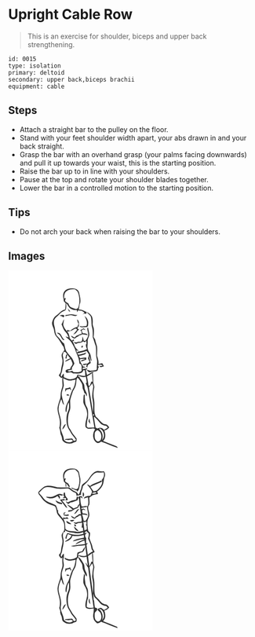 # Upright Cable Row
> This is an exercise for shoulder, biceps and upper back strengthening.

``` 
id: 0015 
type: isolation 
primary: deltoid 
secondary: upper back,biceps brachii 
equipment: cable 
``` 

## Steps

 - Attach a straight bar to the pulley on the floor.
 - Stand with your feet shoulder width apart, your abs drawn in and your back straight.
 - Grasp the bar with an overhand grasp (your palms facing downwards) and pull it up towards your waist, this is the starting position.
 - Raise the bar up to in line with your shoulders.
 - Pause at the top and rotate your shoulder blades together.
 - Lower the bar in a controlled motion to the starting position.

## Tips

 - Do not arch your back when raising the bar to your shoulders.

## Images

<svg width="221pt" height="275pt" viewBox="0 0 221 275" xmlns="http://www.w3.org/2000/svg"><g fill="#FFF"><path d="M0 0h221v275H0V0m85.82 31.9c-3.25 4.38-1.29 9.97-.8 14.89.92 1.04 1.84 2.09 2.76 3.14-.12 3.15-.29 6.3-.68 9.43-6.04.84-9.31 6.44-14.06 9.56-3.38 2.37-4.95 6.42-5.94 10.27-.79 4.61 2.79 8.38 3.1 12.85.47 3.51 1.6 7.06 4.18 9.62 4.31 4.33 6.49 10.2 10.32 14.88.39 1.6.79 3.19 1.2 4.79-1.36 2.16-2.99 4.18-4.03 6.52-.72 2.73.56 5.43.94 8.12.99 5.64-1.99 10.91-2.1 16.5.01 2.97-1.86 5.33-3.43 7.66 1.69 1.45 3.11 5.25 5.74 3.15-.72 3.92-.14 7.87 0 11.8.07 3.12-1.64 5.89-2.12 8.91-.87 3.66-.7 7.45-1.32 11.13-1.61 4.85-3.51 9.68-4.19 14.79-.31 7.25 3.41 13.92 3.68 21.11.05 3.1-.09 6.24-.94 9.24.7 2.22 1.48 4.45 1.45 6.82.04 2.88 2.05 5.23 2.48 8.03.42 2.15.36 4.84 2.49 6.14 3.53 3.37 8.72 3.44 13.25 2.63 1.71-1.38 3.83-1.88 5.86-2.58 1.51-1.01.77-3.1.91-4.6-1.39-1.74-2.55-3.66-4.08-5.29-3.14-3.16-4.41-7.62-7.24-11.02-2.76-6.47-2.37-13.66-1.16-20.44.59-3.01 2.28-5.69 2.71-8.74.55-4.38-.32-8.77.03-13.15.75-4.75 2.74-9.16 4.1-13.75 1.67-3.17 3.93-6.12 4.47-9.77 1.13-3.67-.01-7.95 2.62-11.1 2.55 2.42 4.36 5.47 6.16 8.46 1.88 2.9.82 6.62 2.22 9.69.83 1.79 1.66 3.6 2.05 5.56.67.44 1.34.87 2.02 1.29l1.02 3.69c2.16-3.18-.44-6.16-1.59-9.07-1.77-3.28-.63-7.34-2.59-10.53-1.88-3.2-3.63-6.55-6.42-9.07l.79-.77c-.66-.26-1.99-.8-2.66-1.06l.43-1.55c3.29 2.5 7.31 3.16 11.28 2.14.54 2.96.97 5.93 1.22 8.93l-1.36.84c.9 3.1 2.86 5.84 3.28 9.09 3.27 19.52 6.4 39.07 9.88 58.56-3.28.17-6.55.39-9.84.36-.64-.61-1.28-1.21-1.92-1.82.37-4.42.4-8.97 1.97-13.18-.04-5.64 1.19-11.9-1.96-16.97-2.52-4.18-2.52-9.27-2.88-14-.31-1.55.73-4.01-.87-4.98-1.47 1.58-.91 3.93-1.24 5.88.06 2.87-.78 5.93.51 8.63 1.76 4.14 4.64 7.91 4.9 12.57 1.46 7.19-2.95 13.87-2.37 21.02-.33 3.14 3.32 4.37 5.84 4.57 2.95.28 6.75-2.06 8.85 1.03-4.51 6.15-4.07 16.63 3.15 20.52 2.84.93 5.03-1.28 7.03-2.89l-.83 1.01c8.6 2.73 16.64 7.06 25.34 9.49-.53-2.32-2.97-2.81-4.83-3.62-5.89-2.25-11.71-4.69-17.58-6.97 4.61-4.03 3.76-10.74 1.95-15.94 2.88-1.08 6.04-2.1 7.41-5.16-.83-1.01-1.68-2-2.56-2.97-1.77-2.19-5.11-1.15-7.23-2.85-4.11-2.82-6.6-7.37-10.63-10.31-3.88-7.67-1.24-16.72-2.6-24.93-1.43-6.33-1.35-13 .18-19.3.58-3.08-1.76-5.77-1.49-8.85.08-4.62-.11-9.26-.89-13.82l1.9-.34a6.04 6.04 0 0 0-2.78-.68c-2.65 1.49-5.17 3.18-7.9 4.51-.63-2.74-1.1-5.51-1.69-8.25l1.98-.61c.01-.4.02-1.2.03-1.61-2.32.49-4.64.91-6.97 1.33-.2-3.15 3.06-2.23 5.08-2.57-.45-.25-1.37-.74-1.83-.98-.61-.07-1.85-.2-2.47-.27-1.59-3.84-5.18-6.83-4.73-11.33 2.52-.28 5.06-.77 7.59-.34-1.56 1.56-6.21 1.1-6.18 3.8 2.91-.12 5.49-1.93 8.22-2.82-.04-1.07-.08-2.15-.1-3.21-3.17.02-6.26.74-9.38 1.12-.76-1.17-1.38-2.41-2.06-3.62 3.32-.49 6.55-1.42 9.73-2.47.69-.9 1.4-1.79 2.12-2.66-3.89 1.75-8.12 2.44-12.23 3.47-.49-.51-1.47-1.52-1.96-2.03 4.85-1.03 9.72-2.05 14.4-3.73 1.18 1.79 2.46 3.51 3.54 5.37-.29 1.96-.89 3.87-1.43 5.78.86 1.8 1.65 3.63 2.35 5.5-1.23.89-2.44 1.79-3.63 2.73-.62-.05-1.87-.14-2.49-.19-1.07.85-4.35-.1-4.13 1.81 1.26.66 2.58.69 3.95.1l.73-.39c1.54-1.18.97 1.32.76 2.06-.91 1.26.53 2.34 1.73 2.1-1.02-3.47 2.71-4.94 4.85-6.62-.53-3.6-2.6-7.04-1.89-10.75.88 2.34 1.21 4.85 1.98 7.21.28.03.84.08 1.12.11-.54-3.44-.83-6.97-2.02-10.26-1.21-2.53-3.08-4.76-3.68-7.56-1.25-3.9.25-7.98-.13-11.96-.27-3.88 2.66-7.13 2.45-10.99-.45-3.28-1.28-6.49-1.92-9.73h-.9c-.92 2.99.89 5.92 1.04 8.91.83 4.28-1.96 7.95-4.08 11.36l-2.73-.48c-.31-2.17-1.04-4.24-1.84-6.27-.24 2.28-.02 4.73-1.08 6.84-1.31 2.2-4.34.59-6.36 1.51-1.97 1.04-4.07.82-6.11.12 1.17 1.07 2.1 2.75 3.88 2.8 1.04-.45 2.06-.94 3.07-1.48 2.67.2 5.3-.35 7.31-2.24.97.4 1.94.82 2.91 1.24.55-.56 1.66-1.7 2.21-2.26.08 1.38.24 4.14.33 5.53l-1.08-.21c.15 1.34.28 2.67.41 4.01.5 1.08.98 2.18 1.45 3.28-4.3 2.54-9.28 3.26-14.13 4.04-.44.54-.87 1.09-1.31 1.64-.3-1.33-.6-2.61-.93-3.92.94.28 2.82.85 3.76 1.14-2.94-2.73-6.02-5.68-6.95-9.74-.88-1.79-1.82-3.55-2.76-5.3.57.03 1.72.1 2.29.14-.06-.7-.19-2.11-.25-2.82-1.04.66-2.05 1.34-3.05 2.05-.86-1.32-1.88-2.51-2.98-3.62-.88-3.42-1.05-7.32-3.83-9.88 2.84-1.01 6-1.2 8.56-2.93 1.57-.95 3.19-2.2 5.15-1.85.32.39.96 1.19 1.28 1.58-1.82 2.62-4.03 4.93-5.87 7.53 1.84-1.14 4.07-2.01 5.23-3.95.97-1.63 2.23-3.06 3.9-3.99-1.06-.53-2.81-.99-2.58-2.54.68-.8 1.3-1.64 1.87-2.52.23-3.51.98-8.1-2.58-10.24.33 2.32 1.06 4.57 2.25 6.6-.53 1.55-1.06 3.09-1.58 4.64-4.18 1-7.87 3.12-11.11 5.92-1.7-.32-3.37-.75-5.01-1.3.15.64.43 1.93.57 2.58-2.94-2.69-5.47-6.04-6.27-10.02.06-2.9.93-5.7 1.13-8.59-1.98 2.14-1.81 5.44-3.89 7.46 1.99 3.87 2.8 8.43 6.01 11.57 2.42 2.33 3.98 5.29 4.88 8.51-1.56-.54-3.14-1.05-4.74-1.43 2.7 2.95 6.3 4.98 8.56 8.33 3.12 4.9 6.05 9.97 7.54 15.63 2.59 5.59 4.9 11.31 5.28 17.53 5.08 1.27 2.73 7.35 3.38 11.11-3.62 2.94-8.33 1.87-12.58 1.86-.62-.72-1.24-1.43-1.86-2.15-2.34.54-5.19 2.57-7.06-.04 2.19-.62 4.45-1.01 6.63-1.65-.06-.65-.2-1.96-.27-2.61 1.31-2.19 2.84-4.25 4.01-6.52-.75-3.03-2.3-5.81-3.79-8.53-2.7-2.96-5.38-5.97-7.7-9.25-2.79-3.68-2.91-8.52-4.21-12.79-4.18-2.82-6.14-7.69-10.03-10.79-4.24-4.14-3.16-10.62-4.84-15.85-1.37-4.33-1.48-9.77 2.14-13.07 2.57-2.12 4.9-4.5 7.19-6.91 2.11-2.25 5.27-2.9 7.79-4.53 1.46-3.28.98-7.04.87-10.52 2.99 2.6 3.78 7.34 7.75 8.8 2.62 1.4 5.6 1.8 8.53 1.79.15.8.44 2.4.58 3.21.48-.97.95-1.94 1.4-2.92 1.74.39 3.5.68 5.29.63 1.43.88 2.87 1.76 4.32 2.61-.84 1.07-1.7 2.13-2.53 3.21.47-.4 1.41-1.21 1.88-1.61.88.1 2.63.32 3.51.43l.36-2.42c2.34 2.02 4.83 3.99 6.5 6.63 1.52 4.61.74 9.61 1.43 14.35 1.97 5.61 1.55 11.63 1.66 17.48 1.64 4.32 2.8 8.8 4.48 13.11 1.4 6.56-.15 13.42 1.59 19.95 1.3 4.22-.03 8.59.08 12.88-.11 1.26.32 2.72-.61 3.78-3.13.69-6.36 1.28-9.55 1.33-1.75-.84-3.62-1.31-5.51-1.66 1.53 1.68 3.34 4.95 6.18 3.68 3.04-1.47 6.62-.19 9.61-1.68 1.94-.85 1.6-3.38 2.33-5.03l.45-.29c.75-1.28-1.02-2.34-1.37-3.53 2.5-.61 5.51-1.79 7.31.73-1.22.14-3.64.44-4.85.59.31.37.92 1.09 1.23 1.45 1.89.44 3.75-.86 5.61-1.12-.78-1.55-1.58-3.09-2.42-4.6-1.94.44-3.87.86-5.8 1.28.62-4.53-1.07-8.7-2.28-12.94.12-4.72.7-9.48-.05-14.18-.6-3.65-2.35-7-2.85-10.68-.76-1.21-1.53-2.41-2.33-3.59.46-4.2.77-8.44.36-12.65-.26-2.66-2.04-5.01-1.72-7.75.13-3.71.37-7.66-1.28-11.11-1.27-2.28-3.2-4.22-5.44-5.58-4.95-1.7-9.22-5.28-14.74-4.94.79-2.5 1.09-5.11 1.4-7.7 2.93-5.73.31-11.95-.65-17.78-.64-3.92-4.65-6.78-8.52-6.71-5.03-.55-10.95.17-14.13 4.59m5.21 25.84c.61 1.5 1.24 3 1.86 4.51.7.14 1.4.27 2.1.41-1.24-1.71-2.58-3.33-3.96-4.92m-3.38 10.22c-.1.39-.29 1.16-.39 1.55 2.59-.33 5.11-1.06 7.71-1.37 3.7-.49 7.71 3.29 10.71-.28-1.95.01-3.9-.11-5.77-.71-4.08-1.2-8.22.19-12.26.81m-9.43 1.14c2.44-.16 4.37 1.12 6.24 2.46.49-1.11 2.38-2.68.5-3.43-2.31-1.03-4.65-.06-6.74.97m38.49.23c2.49 4.67 5.15 9.98 2.9 15.33-3.48.52-7.13 1.08-10.55-.06.11.22.34.67.46.89 3.31 2.28 7.03.48 10.68.7 2.24-.43 1.91-3.37 2.12-5.12.6-4.59-1.95-9.12-5.61-11.74m-6.66 21.53c1.84 1.34 2.46 3.42 2.21 5.63-3.11.46-5.73 2.21-8.57 3.4-.72.86-1.44 1.71-2.16 2.57-1.79-.92-3.49-1.98-5.22-2.99.34 3 3.12 3.82 5.6 4.42 1.36-1.47 2.92-2.77 4.92-3.23.35-.34 1.05-1.03 1.4-1.38 1.84-.39 3.61-1.01 5.24-1.96 2.75.21 5.46.69 8.13 1.37-1.38-3.03-4.78-2.86-7.61-2.94-.54-1.37-1.18-2.7-1.84-4.01l2.55-2.1c1.19.45 2.38.88 3.59 1.29-1-.93-1.94-1.98-3.2-2.56-1.67.86-3.08 2.27-5.04 2.49m-36.38 3.98c2.62 1.49 5.41 3.04 6.6 6 1.46 2.02 2.6 6.2 5.84 4.98-3.39-2.22-4.15-6.39-6.66-9.32-1.41-1.7-3.81-1.45-5.78-1.66m28.68 18.96c.33.19.33.19 0 0m10.12 1.37c-.16.4-.49 1.22-.65 1.63 1.56 3.21 3.89-3.49.65-1.63m10.24 115.1c.92 1.41 1.85 2.83 2.88 4.17-.55-2.88-1.03-5.77-1.36-8.68-.6 1.47-1.06 2.99-1.52 4.51z"/><path d="M89.48 31.38c3.61-2.93 8.42-2.92 12.82-2.78 1.4 1.27 2.91 2.46 4.03 4 3.05 7.85 3.64 16.88.38 24.82-.97.46-1.94.92-2.9 1.38-2.64-.83-5.3-1.64-7.83-2.77-2.3-1.13-3.13-3.74-4.12-5.91-1.68-1.02-3.4-2.02-4.87-3.35-.01-1.68.62-3.28 1.04-4.89l-2.44.64c-.34-4 .19-8.78 3.89-11.14zM84.76 124.11c.68.08 2.02.22 2.69.3.93 1.29 1.9 2.54 2.92 3.76-.4.01-1.2.04-1.6.05-.49 1.94-1.01 3.87-1.36 5.84.42.14 1.26.41 1.68.55.23-2.18.65-4.34 1.55-6.35.98 2.22 2.61 4.01 4.28 5.73-3.14 1.03-6.27 2.57-8.43 5.14 3.32-.45 6.09-2.44 8.89-4.13 1.02 2.03 2.04 4.06 2.73 6.23 1.41 3.63-3.41 5.43-3.14 9.05-2.75.69-6.34.26-7.46 3.51l1.85 2.6c3.26-.81 7.04-2.06 9.72.75 4.22.03 8.78.75 12.79-.99 1.82-.6 2.39-2.55 3.02-4.14.58.06 1.74.17 2.31.22.38 2.88.65 5.77.66 8.68-3.47.19-6.82-.68-10.14-1.58-1.25-.69-1.99-.44-2.23.75-.54 4.08-5.02 5.07-8.39 5.71-4.27 1.06-8.17-1.32-12-2.8-.03-1.9-.08-3.81-.22-5.71-1.76 1.14-2.41 3.19-3.45 4.89-2.91-2.7.68-5.65.85-8.7.46-3.25 1.24-6.42 2.16-9.57.64-4.33.23-8.78-.81-13.03-.66-2.32.58-4.56 1.13-6.76zM120.44 161.66c2.74-1.41 5.31-3.1 7.74-4.99.28 4.32.48 8.65.79 12.97-.49-.01-1.48-.03-1.97-.03-.68 2.17-1.46 4.31-2.34 6.41-.48-.1-1.42-.3-1.89-.39-.6-4.69-1.34-9.35-2.33-13.97z"/><path d="M84.03 164.65c2.98 1.03 5.73 2.78 8.87 3.33 3.47.19 6.85-.82 10.21-1.54-.78 5.19-1.42 10.67-4.52 15.09-2.76 5.16-4.07 10.96-6.03 16.45-1.98 3.79-4.13 7.61-4.7 11.93-.24 2.31-.69 4.91.89 6.87 1.28-5.24.68-11 3.98-15.62.22 3.28.47 6.6.07 9.88-.77 3.37-2.71 6.37-3.24 9.81-.94 5.86-.67 11.95 1.15 17.63 1.03 3.03 3.13 5.52 4.56 8.36 2.11 4.59 6.31 7.73 8.54 12.26-1.18.41-2.37.8-3.56 1.16-.86-1.25-1.46-2.73-2.64-3.72-3.31.24-6.65.3-9.94.64-.28.39-.85 1.17-1.13 1.56l3.03-.36c3.11 1.7 7.24-1.9 9.33 1.84-4.1 3.62-10.68 2.44-13.77-1.89-.27-7.41-6.46-13.89-4.55-21.42 1.44-7.54-1.92-14.8-3.33-22.08-1.13-6.37 1.29-12.63 3.78-18.36 1.51 2.83 1.59 6.63 4.37 8.65-1.32-5.31-3.03-10.54-3.69-15.98.09-4.57 2.31-8.66 3.27-13.03.08-3.85-.71-7.64-.95-11.46m3.44 15.23c-.18 1.81-.36 3.62-.47 5.43.72-1.15 1.41-2.32 2.09-3.48 1.7-.4 3.39-.83 5.06-1.33.74 1.06 1.5 2.1 2.3 3.11-.46-1.88-1.06-3.71-1.68-5.54-2.28 1.13-4.74 1.81-7.3 1.81m1.63 10.09c.88 1.89 3.15.67 4.68.84-.93-1.41-3.69-2.89-4.68-.84m-6.51 52.88c2.99-2.01 4.11-5.49 5.69-8.53-3.63 1.12-4.6 5.36-5.69 8.53zM123.31 178.25c2.16-1.63 3.66-3.87 5.18-6.06.66 1.9 1.76 3.8 1.5 5.9-1.12 6.58-2.32 13.44-.78 20.05 1.33 6.32.24 12.77.34 19.15-1.59-13.09-4.1-26.04-6.24-39.04zM130.2 219.42c1.31.38 1.51 1.12.58 2.22-1.32-.38-1.51-1.12-.58-2.22zM131.03 222.89c3.25 2.76 6.25 5.81 8.84 9.2 2.4 3.21 6.28 4.78 10.17 5.16.7.93 1.4 1.86 2.09 2.81-1.92 1.05-3.79 2.2-5.64 3.39-2.31-3.21-6.48-4.18-9.89-2.03-1.03-.63-2.06-1.25-3.09-1.87-.74-5.57-2.01-11.05-2.48-16.66z"/><path d="M141.39 244.63c-.73-1.15-2.35-2.02-1.77-3.66 3.16 1.67 6.02 4.26 6.45 8.01 1.3 3.69-.55 7.27-2.61 10.24 1.54-4.79 1.41-10.65-2.07-14.59z"/><path d="M136.18 243.75c5.68 1.61 7.38 9.05 5.48 14.02-.79 2.68-4.53 4.34-6.71 2.24-3.22-2.65-2.81-7.29-2.65-11.02-.09-2.46 2.21-3.89 3.88-5.24z"/></g><g fill="#333"><path d="M85.82 31.9c3.18-4.42 9.1-5.14 14.13-4.59 3.87-.07 7.88 2.79 8.52 6.71.96 5.83 3.58 12.05.65 17.78-.31 2.59-.61 5.2-1.4 7.7 5.52-.34 9.79 3.24 14.74 4.94 2.24 1.36 4.17 3.3 5.44 5.58 1.65 3.45 1.41 7.4 1.28 11.11-.32 2.74 1.46 5.09 1.72 7.75.41 4.21.1 8.45-.36 12.65.8 1.18 1.57 2.38 2.33 3.59.5 3.68 2.25 7.03 2.85 10.68.75 4.7.17 9.46.05 14.18 1.21 4.24 2.9 8.41 2.28 12.94 1.93-.42 3.86-.84 5.8-1.28.84 1.51 1.64 3.05 2.42 4.6-1.86.26-3.72 1.56-5.61 1.12-.31-.36-.92-1.08-1.23-1.45 1.21-.15 3.63-.45 4.85-.59-1.8-2.52-4.81-1.34-7.31-.73.35 1.19 2.12 2.25 1.37 3.53l-.45.29c-.73 1.65-.39 4.18-2.33 5.03-2.99 1.49-6.57.21-9.61 1.68-2.84 1.27-4.65-2-6.18-3.68 1.89.35 3.76.82 5.51 1.66 3.19-.05 6.42-.64 9.55-1.33.93-1.06.5-2.52.61-3.78-.11-4.29 1.22-8.66-.08-12.88-1.74-6.53-.19-13.39-1.59-19.95-1.68-4.31-2.84-8.79-4.48-13.11-.11-5.85.31-11.87-1.66-17.48-.69-4.74.09-9.74-1.43-14.35-1.67-2.64-4.16-4.61-6.5-6.63l-.36 2.42c-.88-.11-2.63-.33-3.51-.43-.47.4-1.41 1.21-1.88 1.61.83-1.08 1.69-2.14 2.53-3.21-1.45-.85-2.89-1.73-4.32-2.61-1.79.05-3.55-.24-5.29-.63-.45.98-.92 1.95-1.4 2.92-.14-.81-.43-2.41-.58-3.21-2.93.01-5.91-.39-8.53-1.79-3.97-1.46-4.76-6.2-7.75-8.8.11 3.48.59 7.24-.87 10.52-2.52 1.63-5.68 2.28-7.79 4.53-2.29 2.41-4.62 4.79-7.19 6.91-3.62 3.3-3.51 8.74-2.14 13.07 1.68 5.23.6 11.71 4.84 15.85 3.89 3.1 5.85 7.97 10.03 10.79 1.3 4.27 1.42 9.11 4.21 12.79 2.32 3.28 5 6.29 7.7 9.25 1.49 2.72 3.04 5.5 3.79 8.53-1.17 2.27-2.7 4.33-4.01 6.52.07.65.21 1.96.27 2.61-2.18.64-4.44 1.03-6.63 1.65 1.87 2.61 4.72.58 7.06.04.62.72 1.24 1.43 1.86 2.15 4.25.01 8.96 1.08 12.58-1.86-.65-3.76 1.7-9.84-3.38-11.11-.38-6.22-2.69-11.94-5.28-17.53-1.49-5.66-4.42-10.73-7.54-15.63-2.26-3.35-5.86-5.38-8.56-8.33 1.6.38 3.18.89 4.74 1.43-.9-3.22-2.46-6.18-4.88-8.51-3.21-3.14-4.02-7.7-6.01-11.57 2.08-2.02 1.91-5.32 3.89-7.46-.2 2.89-1.07 5.69-1.13 8.59.8 3.98 3.33 7.33 6.27 10.02-.14-.65-.42-1.94-.57-2.58 1.64.55 3.31.98 5.01 1.3 3.24-2.8 6.93-4.92 11.11-5.92.52-1.55 1.05-3.09 1.58-4.64-1.19-2.03-1.92-4.28-2.25-6.6 3.56 2.14 2.81 6.73 2.58 10.24-.57.88-1.19 1.72-1.87 2.52-.23 1.55 1.52 2.01 2.58 2.54-1.67.93-2.93 2.36-3.9 3.99-1.16 1.94-3.39 2.81-5.23 3.95 1.84-2.6 4.05-4.91 5.87-7.53-.32-.39-.96-1.19-1.28-1.58-1.96-.35-3.58.9-5.15 1.85-2.56 1.73-5.72 1.92-8.56 2.93 2.78 2.56 2.95 6.46 3.83 9.88 1.1 1.11 2.12 2.3 2.98 3.62 1-.71 2.01-1.39 3.05-2.05.06.71.19 2.12.25 2.82-.57-.04-1.72-.11-2.29-.14.94 1.75 1.88 3.51 2.76 5.3.93 4.06 4.01 7.01 6.95 9.74-.94-.29-2.82-.86-3.76-1.14.33 1.31.63 2.59.93 3.92.44-.55.87-1.1 1.31-1.64 4.85-.78 9.83-1.5 14.13-4.04-.47-1.1-.95-2.2-1.45-3.28-.13-1.34-.26-2.67-.41-4.01l1.08.21c-.09-1.39-.25-4.15-.33-5.53-.55.56-1.66 1.7-2.21 2.26-.97-.42-1.94-.84-2.91-1.24-2.01 1.89-4.64 2.44-7.31 2.24-1.01.54-2.03 1.03-3.07 1.48-1.78-.05-2.71-1.73-3.88-2.8 2.04.7 4.14.92 6.11-.12 2.02-.92 5.05.69 6.36-1.51 1.06-2.11.84-4.56 1.08-6.84.8 2.03 1.53 4.1 1.84 6.27l2.73.48c2.12-3.41 4.91-7.08 4.08-11.36-.15-2.99-1.96-5.92-1.04-8.91h.9c.64 3.24 1.47 6.45 1.92 9.73.21 3.86-2.72 7.11-2.45 10.99.38 3.98-1.12 8.06.13 11.96.6 2.8 2.47 5.03 3.68 7.56 1.19 3.29 1.48 6.82 2.02 10.26-.28-.03-.84-.08-1.12-.11-.77-2.36-1.1-4.87-1.98-7.21-.71 3.71 1.36 7.15 1.89 10.75-2.14 1.68-5.87 3.15-4.85 6.62-1.2.24-2.64-.84-1.73-2.1.21-.74.78-3.24-.76-2.06l-.73.39c-1.37.59-2.69.56-3.95-.1-.22-1.91 3.06-.96 4.13-1.81.62.05 1.87.14 2.49.19 1.19-.94 2.4-1.84 3.63-2.73-.7-1.87-1.49-3.7-2.35-5.5.54-1.91 1.14-3.82 1.43-5.78-1.08-1.86-2.36-3.58-3.54-5.37-4.68 1.68-9.55 2.7-14.4 3.73.49.51 1.47 1.52 1.96 2.03 4.11-1.03 8.34-1.72 12.23-3.47-.72.87-1.43 1.76-2.12 2.66-3.18 1.05-6.41 1.98-9.73 2.47.68 1.21 1.3 2.45 2.06 3.62 3.12-.38 6.21-1.1 9.38-1.12.02 1.06.06 2.14.1 3.21-2.73.89-5.31 2.7-8.22 2.82-.03-2.7 4.62-2.24 6.18-3.8-2.53-.43-5.07.06-7.59.34-.45 4.5 3.14 7.49 4.73 11.33.62.07 1.86.2 2.47.27.46.24 1.38.73 1.83.98-2.02.34-5.28-.58-5.08 2.57 2.33-.42 4.65-.84 6.97-1.33-.01.41-.02 1.21-.03 1.61l-1.98.61c.59 2.74 1.06 5.51 1.69 8.25 2.73-1.33 5.25-3.02 7.9-4.51.97 0 1.9.23 2.78.68l-1.9.34c.78 4.56.97 9.2.89 13.82-.27 3.08 2.07 5.77 1.49 8.85-1.53 6.3-1.61 12.97-.18 19.3 1.36 8.21-1.28 17.26 2.6 24.93 4.03 2.94 6.52 7.49 10.63 10.31 2.12 1.7 5.46.66 7.23 2.85.88.97 1.73 1.96 2.56 2.97-1.37 3.06-4.53 4.08-7.41 5.16 1.81 5.2 2.66 11.91-1.95 15.94 5.87 2.28 11.69 4.72 17.58 6.97 1.86.81 4.3 1.3 4.83 3.62-8.7-2.43-16.74-6.76-25.34-9.49l.83-1.01c-2 1.61-4.19 3.82-7.03 2.89-7.22-3.89-7.66-14.37-3.15-20.52-2.1-3.09-5.9-.75-8.85-1.03-2.52-.2-6.17-1.43-5.84-4.57-.58-7.15 3.83-13.83 2.37-21.02-.26-4.66-3.14-8.43-4.9-12.57-1.29-2.7-.45-5.76-.51-8.63.33-1.95-.23-4.3 1.24-5.88 1.6.97.56 3.43.87 4.98.36 4.73.36 9.82 2.88 14 3.15 5.07 1.92 11.33 1.96 16.97-1.57 4.21-1.6 8.76-1.97 13.18.64.61 1.28 1.21 1.92 1.82 3.29.03 6.56-.19 9.84-.36-3.48-19.49-6.61-39.04-9.88-58.56-.42-3.25-2.38-5.99-3.28-9.09l1.36-.84c-.25-3-.68-5.97-1.22-8.93-3.97 1.02-7.99.36-11.28-2.14l-.43 1.55c.67.26 2 .8 2.66 1.06l-.79.77c2.79 2.52 4.54 5.87 6.42 9.07 1.96 3.19.82 7.25 2.59 10.53 1.15 2.91 3.75 5.89 1.59 9.07l-1.02-3.69c-.68-.42-1.35-.85-2.02-1.29-.39-1.96-1.22-3.77-2.05-5.56-1.4-3.07-.34-6.79-2.22-9.69-1.8-2.99-3.61-6.04-6.16-8.46-2.63 3.15-1.49 7.43-2.62 11.1-.54 3.65-2.8 6.6-4.47 9.77-1.36 4.59-3.35 9-4.1 13.75-.35 4.38.52 8.77-.03 13.15-.43 3.05-2.12 5.73-2.71 8.74-1.21 6.78-1.6 13.97 1.16 20.44 2.83 3.4 4.1 7.86 7.24 11.02 1.53 1.63 2.69 3.55 4.08 5.29-.14 1.5.6 3.59-.91 4.6-2.03.7-4.15 1.2-5.86 2.58-4.53.81-9.72.74-13.25-2.63-2.13-1.3-2.07-3.99-2.49-6.14-.43-2.8-2.44-5.15-2.48-8.03.03-2.37-.75-4.6-1.45-6.82.85-3 .99-6.14.94-9.24-.27-7.19-3.99-13.86-3.68-21.11.68-5.11 2.58-9.94 4.19-14.79.62-3.68.45-7.47 1.32-11.13.48-3.02 2.19-5.79 2.12-8.91-.14-3.93-.72-7.88 0-11.8-2.63 2.1-4.05-1.7-5.74-3.15 1.57-2.33 3.44-4.69 3.43-7.66.11-5.59 3.09-10.86 2.1-16.5-.38-2.69-1.66-5.39-.94-8.12 1.04-2.34 2.67-4.36 4.03-6.52-.41-1.6-.81-3.19-1.2-4.79-3.83-4.68-6.01-10.55-10.32-14.88-2.58-2.56-3.71-6.11-4.18-9.62-.31-4.47-3.89-8.24-3.1-12.85.99-3.85 2.56-7.9 5.94-10.27 4.75-3.12 8.02-8.72 14.06-9.56.39-3.13.56-6.28.68-9.43-.92-1.05-1.84-2.1-2.76-3.14-.49-4.92-2.45-10.51.8-14.89m3.66-.52c-3.7 2.36-4.23 7.14-3.89 11.14l2.44-.64c-.42 1.61-1.05 3.21-1.04 4.89 1.47 1.33 3.19 2.33 4.87 3.35.99 2.17 1.82 4.78 4.12 5.91 2.53 1.13 5.19 1.94 7.83 2.77.96-.46 1.93-.92 2.9-1.38 3.26-7.94 2.67-16.97-.38-24.82-1.12-1.54-2.63-2.73-4.03-4-4.4-.14-9.21-.15-12.82 2.78m-4.72 92.73c-.55 2.2-1.79 4.44-1.13 6.76 1.04 4.25 1.45 8.7.81 13.03-.92 3.15-1.7 6.32-2.16 9.57-.17 3.05-3.76 6-.85 8.7 1.04-1.7 1.69-3.75 3.45-4.89.14 1.9.19 3.81.22 5.71 3.83 1.48 7.73 3.86 12 2.8 3.37-.64 7.85-1.63 8.39-5.71.24-1.19.98-1.44 2.23-.75 3.32.9 6.67 1.77 10.14 1.58-.01-2.91-.28-5.8-.66-8.68-.57-.05-1.73-.16-2.31-.22-.63 1.59-1.2 3.54-3.02 4.14-4.01 1.74-8.57 1.02-12.79.99-2.68-2.81-6.46-1.56-9.72-.75l-1.85-2.6c1.12-3.25 4.71-2.82 7.46-3.51-.27-3.62 4.55-5.42 3.14-9.05-.69-2.17-1.71-4.2-2.73-6.23-2.8 1.69-5.57 3.68-8.89 4.13 2.16-2.57 5.29-4.11 8.43-5.14-1.67-1.72-3.3-3.51-4.28-5.73-.9 2.01-1.32 4.17-1.55 6.35-.42-.14-1.26-.41-1.68-.55.35-1.97.87-3.9 1.36-5.84.4-.01 1.2-.04 1.6-.05a66.28 66.28 0 0 1-2.92-3.76c-.67-.08-2.01-.22-2.69-.3m35.68 37.55c.99 4.62 1.73 9.28 2.33 13.97.47.09 1.41.29 1.89.39.88-2.1 1.66-4.24 2.34-6.41.49 0 1.48.02 1.97.03-.31-4.32-.51-8.65-.79-12.97-2.43 1.89-5 3.58-7.74 4.99m-36.41 2.99c.24 3.82 1.03 7.61.95 11.46-.96 4.37-3.18 8.46-3.27 13.03.66 5.44 2.37 10.67 3.69 15.98-2.78-2.02-2.86-5.82-4.37-8.65-2.49 5.73-4.91 11.99-3.78 18.36 1.41 7.28 4.77 14.54 3.33 22.08-1.91 7.53 4.28 14.01 4.55 21.42 3.09 4.33 9.67 5.51 13.77 1.89-2.09-3.74-6.22-.14-9.33-1.84l-3.03.36c.28-.39.85-1.17 1.13-1.56 3.29-.34 6.63-.4 9.94-.64 1.18.99 1.78 2.47 2.64 3.72 1.19-.36 2.38-.75 3.56-1.16-2.23-4.53-6.43-7.67-8.54-12.26-1.43-2.84-3.53-5.33-4.56-8.36-1.82-5.68-2.09-11.77-1.15-17.63.53-3.44 2.47-6.44 3.24-9.81.4-3.28.15-6.6-.07-9.88-3.3 4.62-2.7 10.38-3.98 15.62-1.58-1.96-1.13-4.56-.89-6.87.57-4.32 2.72-8.14 4.7-11.93 1.96-5.49 3.27-11.29 6.03-16.45 3.1-4.42 3.74-9.9 4.52-15.09-3.36.72-6.74 1.73-10.21 1.54-3.14-.55-5.89-2.3-8.87-3.33m39.28 13.6c2.14 13 4.65 25.95 6.24 39.04-.1-6.38.99-12.83-.34-19.15-1.54-6.61-.34-13.47.78-20.05.26-2.1-.84-4-1.5-5.9-1.52 2.19-3.02 4.43-5.18 6.06m6.89 41.17c-.93 1.1-.74 1.84.58 2.22.93-1.1.73-1.84-.58-2.22m.83 3.47c.47 5.61 1.74 11.09 2.48 16.66 1.03.62 2.06 1.24 3.09 1.87 3.41-2.15 7.58-1.18 9.89 2.03 1.85-1.19 3.72-2.34 5.64-3.39-.69-.95-1.39-1.88-2.09-2.81-3.89-.38-7.77-1.95-10.17-5.16-2.59-3.39-5.59-6.44-8.84-9.2m10.36 21.74c3.48 3.94 3.61 9.8 2.07 14.59 2.06-2.97 3.91-6.55 2.61-10.24-.43-3.75-3.29-6.34-6.45-8.01-.58 1.64 1.04 2.51 1.77 3.66m-5.21-.88c-1.67 1.35-3.97 2.78-3.88 5.24-.16 3.73-.57 8.37 2.65 11.02 2.18 2.1 5.92.44 6.71-2.24 1.9-4.97.2-12.41-5.48-14.02z"/><path d="M91.03 57.74c1.38 1.59 2.72 3.21 3.96 4.92-.7-.14-1.4-.27-2.1-.41-.62-1.51-1.25-3.01-1.86-4.51zM87.65 67.96c4.04-.62 8.18-2.01 12.26-.81 1.87.6 3.82.72 5.77.71-3 3.57-7.01-.21-10.71.28-2.6.31-5.12 1.04-7.71 1.37.1-.39.29-1.16.39-1.55zM78.22 69.1c2.09-1.03 4.43-2 6.74-.97 1.88.75-.01 2.32-.5 3.43-1.87-1.34-3.8-2.62-6.24-2.46zM116.71 69.33c3.66 2.62 6.21 7.15 5.61 11.74-.21 1.75.12 4.69-2.12 5.12-3.65-.22-7.37 1.58-10.68-.7-.12-.22-.35-.67-.46-.89 3.42 1.14 7.07.58 10.55.06 2.25-5.35-.41-10.66-2.9-15.33zM110.05 90.86c1.96-.22 3.37-1.63 5.04-2.49 1.26.58 2.2 1.63 3.2 2.56-1.21-.41-2.4-.84-3.59-1.29l-2.55 2.1c.66 1.31 1.3 2.64 1.84 4.01 2.83.08 6.23-.09 7.61 2.94-2.67-.68-5.38-1.16-8.13-1.37-1.63.95-3.4 1.57-5.24 1.96-.35.35-1.05 1.04-1.4 1.38-2 .46-3.56 1.76-4.92 3.23-2.48-.6-5.26-1.42-5.6-4.42 1.73 1.01 3.43 2.07 5.22 2.99.72-.86 1.44-1.71 2.16-2.57 2.84-1.19 5.46-2.94 8.57-3.4.25-2.21-.37-4.29-2.21-5.63zM73.67 94.84c1.97.21 4.37-.04 5.78 1.66 2.51 2.93 3.27 7.1 6.66 9.32-3.24 1.22-4.38-2.96-5.84-4.98-1.19-2.96-3.98-4.51-6.6-6zM102.35 113.8c.33.19.33.19 0 0zM112.47 115.17c3.24-1.86.91 4.84-.65 1.63.16-.41.49-1.23.65-1.63zM87.47 179.88c2.56 0 5.02-.68 7.3-1.81.62 1.83 1.22 3.66 1.68 5.54-.8-1.01-1.56-2.05-2.3-3.11-1.67.5-3.36.93-5.06 1.33-.68 1.16-1.37 2.33-2.09 3.48.11-1.81.29-3.62.47-5.43zM89.1 189.97c.99-2.05 3.75-.57 4.68.84-1.53-.17-3.8 1.05-4.68-.84zM122.71 230.27c.46-1.52.92-3.04 1.52-4.51.33 2.91.81 5.8 1.36 8.68-1.03-1.34-1.96-2.76-2.88-4.17zM82.59 242.85c1.09-3.17 2.06-7.41 5.69-8.53-1.58 3.04-2.7 6.52-5.69 8.53z"/></g></svg>
<svg width="221pt" height="275pt" viewBox="0 0 221 275" xmlns="http://www.w3.org/2000/svg"><g fill="#FFF"><path d="M0 0h221v275H0V0m85.87 31.83c-3.31 4.39-1.36 10.03-.84 14.97.89 1.02 1.77 2.04 2.65 3.08-.05 2.08-.31 4.3.9 6.14.13-2.03.16-4.07.07-6.1 1.64 1.85 3.04 3.89 4.45 5.91.35-.57.69-1.14 1.03-1.72-.89-1.26-1.63-2.61-2.32-3.99-1.64-1.03-3.32-2.01-4.77-3.3-.18-1.71.63-3.3 1.02-4.91-.61.15-1.84.46-2.45.61-.3-3.79.03-8.31 3.37-10.75 3.63-3.25 8.7-3.36 13.29-3.17 1.59 1.44 3.4 2.77 4.47 4.68.93 2.9 1.3 5.94 2 8.9.76 5.13-.46 10.36-2.02 15.23l-2.84 1.4c-2.55-.75-5.04-1.69-7.56-2.54.28.48.83 1.44 1.11 1.92 2.85-.17 4.82 2.56 7.73 2.41l-.03 2.12c1.81-1.51 3.11-3.45 3.48-5.8 1.02-5.52 2.87-11.29 1.1-16.85-.77-2.65-.88-5.46-1.82-8.06-1.62-2.74-4.63-4.79-7.89-4.71-5.02-.54-10.94.15-14.13 4.53m47.83-.06c-4.97 2.47-8.13 7.26-11.11 11.75-2.17 3.22-5.66 5.04-8.54 7.5-2.41 1.99-1.71 5.46-2.99 8.06-1.28 2.71-1.58 6.1-3.95 8.16-.96-4.91-6.57-4.86-9.6-7.81-1.44-1.2-2.8-2.53-4.47-3.4-6.02.04-12.06.06-18.08-.18-6.49-1.45-13.58-3.95-20.01-.89-3.03 2.17-5.78 4.8-8.31 7.53-1.55 1.57-.2 3.66.91 5.02 3.06 3.34 4.9 7.75 8.81 10.29 4.2 3.77 9.82 4.94 14.94 6.91 2.74 3.29 2.23 8.09 3.92 11.92 3 5.15 8.49 8.6 10.12 14.55.74 2.59.31 5.34.48 8.01.25 3.65-3.3 6-4.1 9.33-.38 3.22 1.3 6.25 1.27 9.45.22 4.49-1.91 8.63-2.12 13.07-.18 2.88-.63 6.01-3.3 7.7.02 2.42 2.02 3.96 3.43 5.68.49-.37 1.49-1.11 1.98-1.48-.53 3.66-.28 7.35 0 11.02.48 3.82-1.78 7.18-2.25 10.88-.73 3.37-.55 6.85-1.13 10.23-1.62 4.88-3.54 9.73-4.21 14.86-.31 7.23 3.4 13.88 3.68 21.06.02 3.09-.03 6.24-1 9.22.51 1.62 1.04 3.24 1.57 4.86-1.03 3.99 2.31 7.14 2.58 10.98.11 2.28.91 4.62 3.06 5.75 3.46 2.99 8.38 2.76 12.61 2.06 1.63-1.45 3.76-1.87 5.77-2.53 1.47-1.07.82-3.08.9-4.61-2.48-3.86-6.05-6.9-8.01-11.1-1.41-2.9-3.75-5.38-4.44-8.6-1.82-7.56-1.02-15.77 1.96-22.93 1.87-5.16.29-10.68.76-15.99.58-3.78 1.97-7.36 3.2-10.95.86-4.39 4.53-7.58 5.23-12.04 1.44-4.11-.36-9.37 3.76-12.25 1.32 3.27 3.35 6.14 5.2 9.11 1.86 2.91.78 6.63 2.18 9.7 1.7 3.58 2.94 7.45 5.56 10.52 1.62-4.61-2.52-8.06-3.06-12.38-.37-2.44-.21-5.1-1.57-7.26-2.27-3.72-4.15-8.01-8.21-10.12l.19-2.42c3.66 2.85 8.26 3.26 12.56 1.79.46 4.58 1.37 9.1 1.77 13.68a17.88 17.88 0 0 1-2.58-4.13c-.19.04-.55.1-.74.13.88 2.61 2.03 5.14 3.9 7.19 2.61 20.31 5.32 40.62 8.3 60.88-3.5.18-7.7 1.59-10.54-1.15.45-4.43.22-9.08 2.07-13.22.02-4.11.27-8.23-.2-12.32-.38-3.6-3.44-6.25-3.74-9.86-.54-4.2-1.64-8.45-.66-12.68-.45-.81-.91-1.61-1.39-2.4-.87 4.6-1.46 9.3-1.13 13.99 1.04 3.6 3.41 6.62 4.64 10.15 1.17 4.21 1.58 8.76.37 13.02-1.01 4.69-2.88 9.58-1.43 14.39 3.3 3.28 8.09 2.04 12.18 1.57.68 5.09-1.92 10.15-.27 15.16.56 3.24 3.11 5.42 5.48 7.42 2.68-.03 5-1.3 6.84-3.17l-.6.97c8.53 2.72 16.52 6.92 25.1 9.47-.17-.45-.49-1.34-.65-1.78-7.02-3.36-14.46-5.8-21.61-8.88 4.73-3.92 3.77-10.72 1.99-15.88 2.88-1.08 6.06-2.08 7.39-5.18-1.63-1.62-2.8-4.32-5.42-4.4-3.78-.25-6.74-2.9-8.97-5.75-1.76-2.49-4.33-4.2-6.36-6.42-3.27-7.75-.98-16.42-2.26-24.53-1.4-6.3-1.36-12.94.2-19.21.61-3.09-1.79-5.77-1.51-8.85.09-4.57-.03-9.15-.91-13.64.71-.36 2.12-1.08 2.83-1.44-.22-2.66-2.81-4.28-2.95-6.95-.66-5.27-3.72-9.81-4.9-14.93.66-2.6 1.26-5.24.92-7.95-1.13-1.2-2.87-2.17-2.98-3.99-.8-4.29-1.19-8.67-.87-13.03.28-4.22 3.81-7.85 2.67-12.21-.44-4.29-3.49-9.4.03-13.09.83-3.7.19-7.48.06-11.21 1.82-1.1 3.42-2.53 5.25-3.62 2.63-1 5.44-1.34 8.19-1.87-.47-1.26-.91-2.54-1.35-3.81 3.08-2.33 5.89-5.08 7.72-8.53 2.71-4.25 1.98-9.57 3.77-14.14 1.18-2.78.6-5.96-1.3-8.26-4.18 1.14-8.52-1.55-12.52.43m-8.06 202.62c-.63-2.82-1.14-5.65-1.25-8.54-2.21 2.66-1.32 6.48 1.25 8.54z"/><path d="M136.12 33.21c3.32.1 6.66.42 9.97-.15 1.28 3.89-.08 8.13-2.73 11.11.67.4 1.36.79 2.05 1.17l-2.67-1.26c2.96 5.92-2.05 11.66-6.04 15.6-1.51 1.91-3.99 1.94-6.18 2.32-1.52-2.38-3.42-4.49-4.86-6.93 5.65-3.11 11.97-4.79 17.65-7.89-.35-.59-.7-1.18-1.05-1.76-5.43 3.45-12.37 4.18-17.21 8.55-1.19-1.39-2.71-2.28-4.58-2.34.74.89 1.51 1.76 2.3 2.61.78 1.22 1.66 2.36 2.69 3.38.86 1.76 2.52 3.3 2.61 5.32-.62 2.05-1.68 3.93-2.52 5.9-3.62.24-8.35.25-10.07 4.15 2.2-.37 4.24-1.29 6.39-1.85.55 4.7 1.46 9.54-.73 13.99-2.77-2.14-6.08 1.13-9-.36-1.59-4.47-1.91-9.34-1.8-14.06 1.23.7 2.45 1.45 3.66 2.18-.6-1.26-1.24-2.51-1.9-3.74-1.37.24-2.73.46-4.1.67-.17.62-.36 1.23-.56 1.85-.58-.53-1.76-1.58-2.35-2.11-.41 1.69-.81 3.39-1.24 5.08-4.44.92-8.94 1.92-12.9 4.23-.9-.66-1.83-1.26-2.8-1.81.74 2.07 1.92 3.93 4.32 4.17 1.07-.92 2.06-2.09 3.58-2.2 3.46-.79 6.77-2.08 10.05-3.4.3-1.05.6-2.11.89-3.16l1.01-.19c.38 3.08.69 6.17.82 9.28-1.89.74-2.3 2.69-2.97 4.33-1.96.78-3.95 1.46-5.88 2.28-3.13-2.42-6.47-4.59-10.04-6.31 2.47 3.13 5.77 5.41 8.65 8.13-2.17.47-4.34.99-6.55 1.17-.15.47-.44 1.41-.59 1.88 2.64-.07 5.6-.11 7.61-2.09 1.93-2.09 4.89-2.29 7.26-3.61 1.27-1.32 1.87-3.12 2.79-4.67.77 4.73 1.28 9.5 1.96 14.24-.72.03-2.15.08-2.87.11-1.19 1.38-2.75 2.3-4.49 2.85-.71.86-1.43 1.72-2.14 2.59-1.89-.94-3.65-2.11-5.45-3.21.48 2.96 3.16 4.15 5.82 4.64 1.34-1.5 2.9-2.82 4.94-3.2l1.4-1.64c.77-.06 2.31-.19 3.08-.25.07 3.24 1.89 6.73.37 9.83-2.43.2-4.95-.11-7.24.94-1.54.72-3.16-.27-4.73-.4 1.22 1.14 2.32 2.74 4.17 2.81 1.03-.45 2.05-.93 3.04-1.46 2.03-.12 4.04-.34 6.05-.7-.06 2.51-.34 5.01-.84 7.47l2.02.28c.13 1.59.24 3.2.35 4.8-3.86.54-7.73 2.31-11.65 1.1-5.13-1.45-11.76.37-15.5-4.3-.4-4.97-.1-10.17-2.98-14.54 2.5-1.1 5.33-.51 7.98-.53-.77-.88-1.53-1.76-2.3-2.64-1.94 1.16-4.01 1.62-5.96.01.03.65.08 1.95.11 2.6-2.87-2.33-4.57-5.66-7.08-8.31-1.38-1.34-.88-3.32-.91-5.02-.22.02-.67.05-.89.07-.46-2.58-1.36-5.05-2.47-7.42-6.37-3.6-14.69-4.62-19.18-10.95-1.65-3.26-4.87-5.23-6.71-8.35 3.92-3.01 6.65-8.36 12.16-8.52 5.02-.44 9.91 1.2 14.77 2.27 5.7.63 11.45.09 17.16-.24 2.37.4 4.05 2.37 5.93 3.71 1.85 1.59 4.28 2.14 6.36 3.31.86 1.21.78 2.8 1.15 4.19 2.25-.56 4.53-1 6.79-1.51-.7-4.62 2.67-8.51 2.76-13.11 3.81-3.85 8.1-7.35 11.05-11.99 2.73-3.84 6-8.27 10.99-8.99M84.49 67.47c-2.65-.91-5.64-2.33-8.41-1.05-3.6 1.7-7.1 3.94-11.16 4.34-2.42-.14-4.83-.53-7.26-.34 5.24 3.72 12.64 2.71 17.45-1.29 1.7 1.11 2.6 2.89 3.19 4.79 1.61-2.16.65-4.66-1.19-6.35 1.87.36 3.73.75 5.59 1.19l-.42-.81c1.13-.03 2.27-.04 3.4-.05l-1.18.66c.36.42 1.07 1.27 1.42 1.7-1.07.57-2.01 1.31-2.83 2.2l4.9-.28.64 1.56c-.03.4-2.19 1.74-.95 2.09.79-.06 2.39-.17 3.19-.23.94-3.02-3.21-4.68-3.62-7.53-.16-1.4-.35-2.79-.58-4.18-2.41-.95-1.62 2.29-2.18 3.58m29.8 3.26c2.14-2.15 2.52-5.45-.11-7.44-.47 2.46-.24 4.98.11 7.44m-32.92 1.64c.28.28.28.28 0 0m-2.42 2.43c2.25 2.55 4.48 5.14 6.37 7.98 1.42 1.79 2.54 4.21 5.04 4.65-2.05-4.28-5.14-7.96-8.33-11.42 1.49-.13 2.97-.23 4.47-.3-.12-.51-.36-1.53-.47-2.04-2.36.4-4.7.93-7.08 1.13m-6.5.68c.8 4.66 6 5.57 9.83 6.24l.04-2.25c-3.74-.06-6.82-2.11-9.87-3.99m31.88 16.33c-1.14 1.65-2.57 3.1-3.6 4.83 4.05-.65 4.9-5.32 8.15-7.31-2.03-.16-3.86.36-4.55 2.48m-19.57 3.08c-.04 1.15-.09 2.29-.15 3.44 2.58 1.75 5.54 1.48 8.37.58-.27-.46-.8-1.39-1.07-1.85-2.17.89-4.49.9-6.77.42.72-1.43 1.71-2.65 2.97-3.65-1.12.34-2.23.7-3.35 1.06m9.59 11.26c1.44 3.06 5.46 2.27 6.66-.54-2.23.13-4.44.39-6.66.54m-5.36.98c-.25 3.85 4.38 5.57 7.55 4.74-2.32-1.86-4.92-3.36-7.55-4.74m12.06 5.59c-.7 1.37 1.22 3.34 2.58 2.81.51-1.33-1.1-3.72-2.58-2.81m-.35 2.78c.18 3.67 3.27 7.53 7.23 7.06-2.55-2.21-4.92-4.6-7.23-7.06z"/><path d="M127.68 65.81c1.6-2.25 4.41-2.65 6.98-2.38-.15 3.2-4.84 1.83-6.98 2.38zM111.81 87.31c2.92-.64 5.84-1.26 8.8-1.71-.04 3.89 1.32 7.57 1.7 11.4.36 3.99-2.25 7.26-4.16 10.48-.7-.13-2.11-.38-2.81-.51-.36-3.29-1.45-6.41-2.26-9.6 2.85.08 5.66.53 8.38 1.38-1.09-3.25-4.74-2.84-7.48-2.99-.37-1.34-.76-2.67-1.17-4 .57-.74 1.15-1.48 1.73-2.21 1.22.51 2.45.98 3.72 1.39-1.55-1.95-3.8-3.58-5.96-1.21-.12-.61-.37-1.82-.49-2.42zM114.9 108.64c1.64.63 3.17.36 4.57-.83.06 1.23.18 3.68.23 4.9-.37 0-1.13-.02-1.5-.03 2.53 1.47 1.64 4.81 2.08 7.24-1.24.61-2.49 1.22-3.74 1.81-.53-4.37-1.01-8.74-1.64-13.09zM86.85 121.54c3.89 2.74 8.49 3.53 13.15 3.71 4.81 1.41 9.92 1.12 14.52-.89.13.59.4 1.78.54 2.37-7.99 2.91-16.69 1.86-24.49-1.08-1.6 2.57-2.9 5.39-3.15 8.45.43.13 1.28.38 1.71.51.05-2.6.94-5.02 2.13-7.29 1.79.61 3.6 1.19 5.39 1.83-1.24 5.24-6.86 6.44-10.17 9.87 5.02-.8 10.4-3.85 11.63-9.15 5.81.95 11.79.54 17.39-1.29.14 1.42.27 2.84.39 4.26-5 1.01-10.09 1.74-14.88 3.58-1.02.38-1.64 1.33-2.4 2.05 6.07-.91 11.94-4.01 18.13-3.39-4.64 2.68-10.67 3.53-13.96 8.15 4.57-2.04 9.01-4.38 13.72-6.12.29 1.78.62 3.56.93 5.34-7.15 1.26-14.46 1.36-21.55 3 2.25.84 4.71.97 7.06.47 4.82-1.08 9.81-.63 14.63-1.71.09 1.17.2 2.35.31 3.54.92 4 1.14 8.13 1.77 12.18-4.2 2.04-8.62.01-12.88-.6.92-3.34 4.4-3.76 7.23-4.54 2.06-1.99 3.39-5.02 3.42-7.89-1.78 1.97-3.09 4.28-4.38 6.58-2.37.36-4.75.84-6.87 2-1.04 2.2-.75 4.79-1.23 7.17-5.41 3.9-12.9 4.5-18.56.75-.7 2.21 1.78 3.06 3.39 3.73 4.3 1.93 9.01.18 13.35-.69-.75 4.49-1.17 9.22-3.45 13.25-3.72 5.73-4.93 12.61-7.38 18.89-2.88 4.91-5.22 10.52-4.55 16.32.26.47.77 1.4 1.03 1.86 1.29-5.22.55-11.05 4.08-15.55.06 4.58.83 9.46-1.36 13.7-3.18 6.93-3.03 14.98-1.17 22.25.88 3.82 3.59 6.81 5.27 10.28 1.89 4.12 5.83 6.79 7.76 10.9-.01 1.8-1.92 1.52-3.17 1.87-.85-1.22-1.36-2.77-2.59-3.67-3.33.24-6.69.3-10 .65-.24.4-.73 1.19-.97 1.59.99-.15 1.98-.29 2.98-.43 3.06 1.83 7.24-1.98 9.25 1.86-4.07 3.66-10.69 2.44-13.73-1.92-.33-7.64-6.78-14.38-4.4-22.17 1.05-7.29-2.1-14.26-3.47-21.29-1.11-6.35 1.25-12.61 3.79-18.31 1.56 2.77 1.48 6.69 4.41 8.52-1.44-5.28-3.09-10.54-3.73-15.98.12-3.87 1.66-7.46 2.81-11.09 1.7-4.88-1.71-10.12.41-14.88.34-1.88.09-3.82.13-5.71-2.15.7-2.52 3.1-3.57 4.8-2.92-2.45.24-5.26.66-8.08 1.08-6.71 3.84-13.34 2.08-20.23-1.15-3.27-.83-6.64.55-9.79.54.09 1.63.26 2.17.35-.02-.72-.08-2.17-.11-2.89m.65 58.3c-.2 1.81-.41 3.61-.55 5.43.75-1.13 1.46-2.28 2.17-3.43 1.8-.43 3.58-.91 5.34-1.46.21.63.62 1.91.83 2.54.31-.09.94-.27 1.26-.36-.66-1.49-1.31-2.98-1.94-4.48-2.2 1.19-4.61 1.8-7.11 1.76m1.69 9.16c.15.55.47 1.66.62 2.21.98-.15 2.93-.44 3.91-.59-1.04-1.54-2.91-1.45-4.53-1.62m-6.56 53.8c2.98-1.95 4.02-5.44 5.66-8.4-3.67.92-4.6 5.3-5.66 8.4zM116.47 125.78c.79-1.24 1.78-2.33 2.93-3.24 1.21 1.26 2.42 2.51 3.67 3.73.32 2.65-.22 5.28-1.03 7.79 2.02 4.53 4.39 9.03 5.01 14.01.1 2.16 1.38 3.92 2.64 5.58-3.01 1.24-5.53 3.31-8.01 5.36-.78-5.04-1.51-10.08-2.09-15.14.78-.93 1.55-1.85 2.32-2.78-.73.14-2.18.43-2.91.58.02-2.73.14-5.45.26-8.18-1.22-1.29-1.89-2.98-1.74-4.78.74-1.28 1.79-2.35 2.69-3.51-1.24.21-2.49.41-3.74.58zM122.04 160.95a93.39 93.39 0 0 0 6.13-4.29c.28 4.31.48 8.63.8 12.94-.5 0-1.5.02-2 .03-.64 2.4-1.5 4.75-2.96 6.79-.71-5.15-1.44-10.3-1.97-15.47zM128.27 172.2c1.4 2.35 2.29 5.06 1.45 7.79-1.06 3.64-.81 7.43-1.25 11.16-.37 3.99 1.3 7.82 1.34 11.8.15 5.19-.09 10.4-.3 15.58-1.5-13.59-3.63-27.11-5.25-40.69 1.53-1.74 2.77-3.69 4.01-5.64zM130.68 228.13c-.19-3.22-.56-6.44-.36-9.66.77 1.89.5 4.38 2.26 5.78 2.63 2.43 5.13 5 7.31 7.87 2.4 3.17 6.25 4.79 10.14 5.11.7.95 1.4 1.9 2.1 2.86-1.94.99-3.77 2.19-5.63 3.34a40.765 40.765 0 0 0-4.41-3.47c-2.35.19-4.66.56-5.6 3.03 1.92 2.28 5.02 3.78 5.37 7.14 1.43 3.94.43 10.91-4.88 10.8-5.07-1.26-5.02-7.68-4.69-11.88-.16-3.06 3.99-4.08 3.91-7.07-.14-1.91-2.41-1.73-3.66-2.44-.62-3.55-1.04-7.13-1.27-10.73-.15-.17-.44-.51-.59-.68zM133.23 242.2c.56.63.56.63 0 0z"/><path d="M138.81 241.74c4.51-.34 7.04 4.45 7.47 8.33.89 3.37-1.01 6.45-2.88 9.08 2.43-6.1.49-13.3-4.59-17.41z"/></g><g fill="#333"><path d="M85.87 31.83c3.19-4.38 9.11-5.07 14.13-4.53 3.26-.08 6.27 1.97 7.89 4.71.94 2.6 1.05 5.41 1.82 8.06 1.77 5.56-.08 11.33-1.1 16.85-.37 2.35-1.67 4.29-3.48 5.8l.03-2.12c-2.91.15-4.88-2.58-7.73-2.41-.28-.48-.83-1.44-1.11-1.92 2.52.85 5.01 1.79 7.56 2.54l2.84-1.4c1.56-4.87 2.78-10.1 2.02-15.23-.7-2.96-1.07-6-2-8.9-1.07-1.91-2.88-3.24-4.47-4.68-4.59-.19-9.66-.08-13.29 3.17-3.34 2.44-3.67 6.96-3.37 10.75.61-.15 1.84-.46 2.45-.61-.39 1.61-1.2 3.2-1.02 4.91 1.45 1.29 3.13 2.27 4.77 3.3.69 1.38 1.43 2.73 2.32 3.99-.34.58-.68 1.15-1.03 1.72-1.41-2.02-2.81-4.06-4.45-5.91.09 2.03.06 4.07-.07 6.1-1.21-1.84-.95-4.06-.9-6.14-.88-1.04-1.76-2.06-2.65-3.08-.52-4.94-2.47-10.58.84-14.97z"/><path d="M133.7 31.77c4-1.98 8.34.71 12.52-.43 1.9 2.3 2.48 5.48 1.3 8.26-1.79 4.57-1.06 9.89-3.77 14.14-1.83 3.45-4.64 6.2-7.72 8.53.44 1.27.88 2.55 1.35 3.81-2.75.53-5.56.87-8.19 1.87-1.83 1.09-3.43 2.52-5.25 3.62.13 3.73.77 7.51-.06 11.21-3.52 3.69-.47 8.8-.03 13.09 1.14 4.36-2.39 7.99-2.67 12.21-.32 4.36.07 8.74.87 13.03.11 1.82 1.85 2.79 2.98 3.99.34 2.71-.26 5.35-.92 7.95 1.18 5.12 4.24 9.66 4.9 14.93.14 2.67 2.73 4.29 2.95 6.95-.71.36-2.12 1.08-2.83 1.44.88 4.49 1 9.07.91 13.64-.28 3.08 2.12 5.76 1.51 8.85-1.56 6.27-1.6 12.91-.2 19.21 1.28 8.11-1.01 16.78 2.26 24.53 2.03 2.22 4.6 3.93 6.36 6.42 2.23 2.85 5.19 5.5 8.97 5.75 2.62.08 3.79 2.78 5.42 4.4-1.33 3.1-4.51 4.1-7.39 5.18 1.78 5.16 2.74 11.96-1.99 15.88 7.15 3.08 14.59 5.52 21.61 8.88.16.44.48 1.33.65 1.78-8.58-2.55-16.57-6.75-25.1-9.47l.6-.97c-1.84 1.87-4.16 3.14-6.84 3.17-2.37-2-4.92-4.18-5.48-7.42-1.65-5.01.95-10.07.27-15.16-4.09.47-8.88 1.71-12.18-1.57-1.45-4.81.42-9.7 1.43-14.39 1.21-4.26.8-8.81-.37-13.02-1.23-3.53-3.6-6.55-4.64-10.15-.33-4.69.26-9.39 1.13-13.99.48.79.94 1.59 1.39 2.4-.98 4.23.12 8.48.66 12.68.3 3.61 3.36 6.26 3.74 9.86.47 4.09.22 8.21.2 12.32-1.85 4.14-1.62 8.79-2.07 13.22 2.84 2.74 7.04 1.33 10.54 1.15-2.98-20.26-5.69-40.57-8.3-60.88-1.87-2.05-3.02-4.58-3.9-7.19.19-.03.55-.09.74-.13a17.88 17.88 0 0 0 2.58 4.13c-.4-4.58-1.31-9.1-1.77-13.68-4.3 1.47-8.9 1.06-12.56-1.79l-.19 2.42c4.06 2.11 5.94 6.4 8.21 10.12 1.36 2.16 1.2 4.82 1.57 7.26.54 4.32 4.68 7.77 3.06 12.38-2.62-3.07-3.86-6.94-5.56-10.52-1.4-3.07-.32-6.79-2.18-9.7-1.85-2.97-3.88-5.84-5.2-9.11-4.12 2.88-2.32 8.14-3.76 12.25-.7 4.46-4.37 7.65-5.23 12.04-1.23 3.59-2.62 7.17-3.2 10.95-.47 5.31 1.11 10.83-.76 15.99-2.98 7.16-3.78 15.37-1.96 22.93.69 3.22 3.03 5.7 4.44 8.6 1.96 4.2 5.53 7.24 8.01 11.1-.08 1.53.57 3.54-.9 4.61-2.01.66-4.14 1.08-5.77 2.53-4.23.7-9.15.93-12.61-2.06-2.15-1.13-2.95-3.47-3.06-5.75-.27-3.84-3.61-6.99-2.58-10.98-.53-1.62-1.06-3.24-1.57-4.86.97-2.98 1.02-6.13 1-9.22-.28-7.18-3.99-13.83-3.68-21.06.67-5.13 2.59-9.98 4.21-14.86.58-3.38.4-6.86 1.13-10.23.47-3.7 2.73-7.06 2.25-10.88-.28-3.67-.53-7.36 0-11.02-.49.37-1.49 1.11-1.98 1.48-1.41-1.72-3.41-3.26-3.43-5.68 2.67-1.69 3.12-4.82 3.3-7.7.21-4.44 2.34-8.58 2.12-13.07.03-3.2-1.65-6.23-1.27-9.45.8-3.33 4.35-5.68 4.1-9.33-.17-2.67.26-5.42-.48-8.01-1.63-5.95-7.12-9.4-10.12-14.55-1.69-3.83-1.18-8.63-3.92-11.92-5.12-1.97-10.74-3.14-14.94-6.91-3.91-2.54-5.75-6.95-8.81-10.29-1.11-1.36-2.46-3.45-.91-5.02 2.53-2.73 5.28-5.36 8.31-7.53 6.43-3.06 13.52-.56 20.01.89 6.02.24 12.06.22 18.08.18 1.67.87 3.03 2.2 4.47 3.4 3.03 2.95 8.64 2.9 9.6 7.81 2.37-2.06 2.67-5.45 3.95-8.16 1.28-2.6.58-6.07 2.99-8.06 2.88-2.46 6.37-4.28 8.54-7.5 2.98-4.49 6.14-9.28 11.11-11.75m2.42 1.44c-4.99.72-8.26 5.15-10.99 8.99-2.95 4.64-7.24 8.14-11.05 11.99-.09 4.6-3.46 8.49-2.76 13.11-2.26.51-4.54.95-6.79 1.51-.37-1.39-.29-2.98-1.15-4.19-2.08-1.17-4.51-1.72-6.36-3.31-1.88-1.34-3.56-3.31-5.93-3.71-5.71.33-11.46.87-17.16.24-4.86-1.07-9.75-2.71-14.77-2.27-5.51.16-8.24 5.51-12.16 8.52 1.84 3.12 5.06 5.09 6.71 8.35 4.49 6.33 12.81 7.35 19.18 10.95 1.11 2.37 2.01 4.84 2.47 7.42.22-.02.67-.05.89-.07.03 1.7-.47 3.68.91 5.02 2.51 2.65 4.21 5.98 7.08 8.31-.03-.65-.08-1.95-.11-2.6 1.95 1.61 4.02 1.15 5.96-.01.77.88 1.53 1.76 2.3 2.64-2.65.02-5.48-.57-7.98.53 2.88 4.37 2.58 9.57 2.98 14.54 3.74 4.67 10.37 2.85 15.5 4.3 3.92 1.21 7.79-.56 11.65-1.1-.11-1.6-.22-3.21-.35-4.8l-2.02-.28c.5-2.46.78-4.96.84-7.47-2.01.36-4.02.58-6.05.7-.99.53-2.01 1.01-3.04 1.46-1.85-.07-2.95-1.67-4.17-2.81 1.57.13 3.19 1.12 4.73.4 2.29-1.05 4.81-.74 7.24-.94 1.52-3.1-.3-6.59-.37-9.83-.77.06-2.31.19-3.08.25l-1.4 1.64c-2.04.38-3.6 1.7-4.94 3.2-2.66-.49-5.34-1.68-5.82-4.64 1.8 1.1 3.56 2.27 5.45 3.21.71-.87 1.43-1.73 2.14-2.59 1.74-.55 3.3-1.47 4.49-2.85.72-.03 2.15-.08 2.87-.11-.68-4.74-1.19-9.51-1.96-14.24-.92 1.55-1.52 3.35-2.79 4.67-2.37 1.32-5.33 1.52-7.26 3.61-2.01 1.98-4.97 2.02-7.61 2.09.15-.47.44-1.41.59-1.88 2.21-.18 4.38-.7 6.55-1.17-2.88-2.72-6.18-5-8.65-8.13 3.57 1.72 6.91 3.89 10.04 6.31 1.93-.82 3.92-1.5 5.88-2.28.67-1.64 1.08-3.59 2.97-4.33-.13-3.11-.44-6.2-.82-9.28l-1.01.19c-.29 1.05-.59 2.11-.89 3.16-3.28 1.32-6.59 2.61-10.05 3.4-1.52.11-2.51 1.28-3.58 2.2-2.4-.24-3.58-2.1-4.32-4.17.97.55 1.9 1.15 2.8 1.81 3.96-2.31 8.46-3.31 12.9-4.23.43-1.69.83-3.39 1.24-5.08.59.53 1.77 1.58 2.35 2.11.2-.62.39-1.23.56-1.85 1.37-.21 2.73-.43 4.1-.67.66 1.23 1.3 2.48 1.9 3.74-1.21-.73-2.43-1.48-3.66-2.18-.11 4.72.21 9.59 1.8 14.06 2.92 1.49 6.23-1.78 9 .36 2.19-4.45 1.28-9.29.73-13.99-2.15.56-4.19 1.48-6.39 1.85 1.72-3.9 6.45-3.91 10.07-4.15.84-1.97 1.9-3.85 2.52-5.9-.09-2.02-1.75-3.56-2.61-5.32-1.03-1.02-1.91-2.16-2.69-3.38-.79-.85-1.56-1.72-2.3-2.61 1.87.06 3.39.95 4.58 2.34 4.84-4.37 11.78-5.1 17.21-8.55.35.58.7 1.17 1.05 1.76-5.68 3.1-12 4.78-17.65 7.89 1.44 2.44 3.34 4.55 4.86 6.93 2.19-.38 4.67-.41 6.18-2.32 3.99-3.94 9-9.68 6.04-15.6l2.67 1.26c-.69-.38-1.38-.77-2.05-1.17 2.65-2.98 4.01-7.22 2.73-11.11-3.31.57-6.65.25-9.97.15m-8.44 32.6c2.14-.55 6.83.82 6.98-2.38-2.57-.27-5.38.13-6.98 2.38m-15.87 21.5c.12.6.37 1.81.49 2.42 2.16-2.37 4.41-.74 5.96 1.21-1.27-.41-2.5-.88-3.72-1.39-.58.73-1.16 1.47-1.73 2.21.41 1.33.8 2.66 1.17 4 2.74.15 6.39-.26 7.48 2.99-2.72-.85-5.53-1.3-8.38-1.38.81 3.19 1.9 6.31 2.26 9.6.7.13 2.11.38 2.81.51 1.91-3.22 4.52-6.49 4.16-10.48-.38-3.83-1.74-7.51-1.7-11.4-2.96.45-5.88 1.07-8.8 1.71m3.09 21.33c.63 4.35 1.11 8.72 1.64 13.09 1.25-.59 2.5-1.2 3.74-1.81-.44-2.43.45-5.77-2.08-7.24.37.01 1.13.03 1.5.03-.05-1.22-.17-3.67-.23-4.9-1.4 1.19-2.93 1.46-4.57.83m-28.05 12.9c.03.72.09 2.17.11 2.89-.54-.09-1.63-.26-2.17-.35-1.38 3.15-1.7 6.52-.55 9.79 1.76 6.89-1 13.52-2.08 20.23-.42 2.82-3.58 5.63-.66 8.08 1.05-1.7 1.42-4.1 3.57-4.8-.04 1.89.21 3.83-.13 5.71-2.12 4.76 1.29 10-.41 14.88-1.15 3.63-2.69 7.22-2.81 11.09.64 5.44 2.29 10.7 3.73 15.98-2.93-1.83-2.85-5.75-4.41-8.52-2.54 5.7-4.9 11.96-3.79 18.31 1.37 7.03 4.52 14 3.47 21.29-2.38 7.79 4.07 14.53 4.4 22.17 3.04 4.36 9.66 5.58 13.73 1.92-2.01-3.84-6.19-.03-9.25-1.86-1 .14-1.99.28-2.98.43.24-.4.73-1.19.97-1.59 3.31-.35 6.67-.41 10-.65 1.23.9 1.74 2.45 2.59 3.67 1.25-.35 3.16-.07 3.17-1.87-1.93-4.11-5.87-6.78-7.76-10.9-1.68-3.47-4.39-6.46-5.27-10.28-1.86-7.27-2.01-15.32 1.17-22.25 2.19-4.24 1.42-9.12 1.36-13.7-3.53 4.5-2.79 10.33-4.08 15.55-.26-.46-.77-1.39-1.03-1.86-.67-5.8 1.67-11.41 4.55-16.32 2.45-6.28 3.66-13.16 7.38-18.89 2.28-4.03 2.7-8.76 3.45-13.25-4.34.87-9.05 2.62-13.35.69-1.61-.67-4.09-1.52-3.39-3.73 5.66 3.75 13.15 3.15 18.56-.75.48-2.38.19-4.97 1.23-7.17 2.12-1.16 4.5-1.64 6.87-2 1.29-2.3 2.6-4.61 4.38-6.58-.03 2.87-1.36 5.9-3.42 7.89-2.83.78-6.31 1.2-7.23 4.54 4.26.61 8.68 2.64 12.88.6-.63-4.05-.85-8.18-1.77-12.18-.11-1.19-.22-2.37-.31-3.54-4.82 1.08-9.81.63-14.63 1.71-2.35.5-4.81.37-7.06-.47 7.09-1.64 14.4-1.74 21.55-3-.31-1.78-.64-3.56-.93-5.34-4.71 1.74-9.15 4.08-13.72 6.12 3.29-4.62 9.32-5.47 13.96-8.15-6.19-.62-12.06 2.48-18.13 3.39.76-.72 1.38-1.67 2.4-2.05 4.79-1.84 9.88-2.57 14.88-3.58-.12-1.42-.25-2.84-.39-4.26-5.6 1.83-11.58 2.24-17.39 1.29-1.23 5.3-6.61 8.35-11.63 9.15 3.31-3.43 8.93-4.63 10.17-9.87-1.79-.64-3.6-1.22-5.39-1.83-1.19 2.27-2.08 4.69-2.13 7.29-.43-.13-1.28-.38-1.71-.51.25-3.06 1.55-5.88 3.15-8.45 7.8 2.94 16.5 3.99 24.49 1.08a202 202 0 0 1-.54-2.37c-4.6 2.01-9.71 2.3-14.52.89-4.66-.18-9.26-.97-13.15-3.71m29.62 4.24c1.25-.17 2.5-.37 3.74-.58-.9 1.16-1.95 2.23-2.69 3.51-.15 1.8.52 3.49 1.74 4.78-.12 2.73-.24 5.45-.26 8.18.73-.15 2.18-.44 2.91-.58-.77.93-1.54 1.85-2.32 2.78.58 5.06 1.31 10.1 2.09 15.14 2.48-2.05 5-4.12 8.01-5.36-1.26-1.66-2.54-3.42-2.64-5.58-.62-4.98-2.99-9.48-5.01-14.01.81-2.51 1.35-5.14 1.03-7.79-1.25-1.22-2.46-2.47-3.67-3.73-1.15.91-2.14 2-2.93 3.24m5.57 35.17c.53 5.17 1.26 10.32 1.97 15.47 1.46-2.04 2.32-4.39 2.96-6.79.5-.01 1.5-.03 2-.03-.32-4.31-.52-8.63-.8-12.94a93.39 93.39 0 0 1-6.13 4.29m6.23 11.25c-1.24 1.95-2.48 3.9-4.01 5.64 1.62 13.58 3.75 27.1 5.25 40.69.21-5.18.45-10.39.3-15.58-.04-3.98-1.71-7.81-1.34-11.8.44-3.73.19-7.52 1.25-11.16.84-2.73-.05-5.44-1.45-7.79m2.41 55.93c.15.17.44.51.59.68.23 3.6.65 7.18 1.27 10.73 1.25.71 3.52.53 3.66 2.44.08 2.99-4.07 4.01-3.91 7.07-.33 4.2-.38 10.62 4.69 11.88 5.31.11 6.31-6.86 4.88-10.8-.35-3.36-3.45-4.86-5.37-7.14.94-2.47 3.25-2.84 5.6-3.03 1.54 1.05 3.02 2.21 4.41 3.47 1.86-1.15 3.69-2.35 5.63-3.34-.7-.96-1.4-1.91-2.1-2.86-3.89-.32-7.74-1.94-10.14-5.11-2.18-2.87-4.68-5.44-7.31-7.87-1.76-1.4-1.49-3.89-2.26-5.78-.2 3.22.17 6.44.36 9.66m2.55 14.07c.56.63.56.63 0 0m5.58-.46c5.08 4.11 7.02 11.31 4.59 17.41 1.87-2.63 3.77-5.71 2.88-9.08-.43-3.88-2.96-8.67-7.47-8.33z"/><path d="M84.49 67.47c.56-1.29-.23-4.53 2.18-3.58.23 1.39.42 2.78.58 4.18.41 2.85 4.56 4.51 3.62 7.53-.8.06-2.4.17-3.19.23-1.24-.35.92-1.69.95-2.09l-.64-1.56-4.9.28c.82-.89 1.76-1.63 2.83-2.2-.35-.43-1.06-1.28-1.42-1.7l1.18-.66c-1.13.01-2.27.02-3.4.05l.42.81c-1.86-.44-3.72-.83-5.59-1.19 1.84 1.69 2.8 4.19 1.19 6.35-.59-1.9-1.49-3.68-3.19-4.79-4.81 4-12.21 5.01-17.45 1.29 2.43-.19 4.84.2 7.26.34 4.06-.4 7.56-2.64 11.16-4.34 2.77-1.28 5.76.14 8.41 1.05zM114.29 70.73c-.35-2.46-.58-4.98-.11-7.44 2.63 1.99 2.25 5.29.11 7.44zM81.37 72.37c.28.28.28.28 0 0z"/><path d="M78.95 74.8c2.38-.2 4.72-.73 7.08-1.13.11.51.35 1.53.47 2.04-1.5.07-2.98.17-4.47.3 3.19 3.46 6.28 7.14 8.33 11.42-2.5-.44-3.62-2.86-5.04-4.65-1.89-2.84-4.12-5.43-6.37-7.98zM72.45 75.48c3.05 1.88 6.13 3.93 9.87 3.99l-.04 2.25c-3.83-.67-9.03-1.58-9.83-6.24zM104.33 91.81c.69-2.12 2.52-2.64 4.55-2.48-3.25 1.99-4.1 6.66-8.15 7.31 1.03-1.73 2.46-3.18 3.6-4.83zM84.76 94.89c1.12-.36 2.23-.72 3.35-1.06-1.26 1-2.25 2.22-2.97 3.65 2.28.48 4.6.47 6.77-.42.27.46.8 1.39 1.07 1.85-2.83.9-5.79 1.17-8.37-.58.06-1.15.11-2.29.15-3.44zM94.35 106.15c2.22-.15 4.43-.41 6.66-.54-1.2 2.81-5.22 3.6-6.66.54zM88.99 107.13c2.63 1.38 5.23 2.88 7.55 4.74-3.17.83-7.8-.89-7.55-4.74zM101.05 112.72c1.48-.91 3.09 1.48 2.58 2.81-1.36.53-3.28-1.44-2.58-2.81zM100.7 115.5c2.31 2.46 4.68 4.85 7.23 7.06-3.96.47-7.05-3.39-7.23-7.06zM87.5 179.84c2.5.04 4.91-.57 7.11-1.76.63 1.5 1.28 2.99 1.94 4.48-.32.09-.95.27-1.26.36-.21-.63-.62-1.91-.83-2.54-1.76.55-3.54 1.03-5.34 1.46-.71 1.15-1.42 2.3-2.17 3.43.14-1.82.35-3.62.55-5.43zM89.19 189c1.62.17 3.49.08 4.53 1.62-.98.15-2.93.44-3.91.59-.15-.55-.47-1.66-.62-2.21zM125.64 234.39c-2.57-2.06-3.46-5.88-1.25-8.54.11 2.89.62 5.72 1.25 8.54zM82.63 242.8c1.06-3.1 1.99-7.48 5.66-8.4-1.64 2.96-2.68 6.45-5.66 8.4z"/></g></svg>